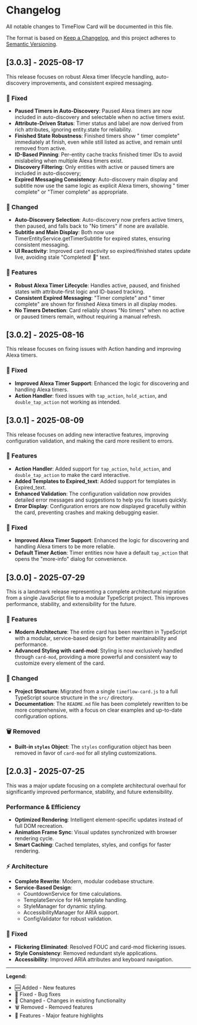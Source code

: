 # Changelog

All notable changes to TimeFlow Card will be documented in this file.

The format is based on [Keep a Changelog](https://keepachangelog.com/en/1.0.0/),
and this project adheres to [Semantic Versioning](https://semver.org/spec/v2.0.0/).

## [3.0.3] - 2025-08-17

This release focuses on robust Alexa timer lifecycle handling, auto-discovery improvements, and consistent expired messaging.

### 🔧 Fixed

- **Paused Timers in Auto-Discovery**: Paused Alexa timers are now included in auto-discovery and selectable when no active timers exist.
- **Attribute-Driven Status**: Timer status and label are now derived from rich attributes, ignoring entity.state for reliability.
- **Finished State Robustness**: Finished timers show "<label> timer complete" immediately at finish, even while still listed as active, and remain until removed from active.
- **ID-Based Pinning**: Per-entity cache tracks finished timer IDs to avoid mislabeling when multiple Alexa timers exist.
- **Discovery Filtering**: Only entities with active or paused timers are included in auto-discovery; 
- **Expired Messaging Consistency**: Auto-discovery main display and subtitle now use the same logic as explicit Alexa timers, showing "<label> timer complete" or "Timer complete" as appropriate.


### 📝 Changed

- **Auto-Discovery Selection**: Auto-discovery now prefers active timers, then paused, and falls back to "No timers" if none are available.
- **Subtitle and Main Display**: Both now use TimerEntityService.getTimerSubtitle for expired states, ensuring consistent messaging.
- **UI Reactivity**: Improved card reactivity so expired/finished states update live, avoiding stale "Completed! 🎉" text.

### 🚀 Features

- **Robust Alexa Timer Lifecycle**: Handles active, paused, and finished states with attribute-first logic and ID-based tracking.
- **Consistent Expired Messaging**: "Timer complete" and "<label> timer complete" are shown for finished Alexa timers in all display modes.
- **No Timers Detection**: Card reliably shows "No timers" when no active or paused timers remain, without requiring a manual refresh.

## [3.0.2] - 2025-08-16

This release focuses on fixing issues with Action handing and improving Alexa timers.

### 🔧 Fixed

-   **Improved Alexa Timer Support**: Enhanced the logic for discovering and handling Alexa timers.
-   **Action Handler**: fixed issues with  `tap_action`, `hold_action`, and `double_tap_action` not working as intended.

## [3.0.1] - 2025-08-09

This release focuses on adding new interactive features, improving configuration validation, and making the card more resilient to errors.

### 🚀 Features

-   **Action Handler**: Added support for `tap_action`, `hold_action`, and `double_tap_action` to make the card interactive.
-   **Added Templates to Expired_text**: Added support for templates in Expired_text.
-   **Enhanced Validation**: The configuration validation now provides detailed error messages and suggestions to help you fix issues quickly.
-   **Error Display**: Configuration errors are now displayed gracefully within the card, preventing crashes and making debugging easier.

### 🔧 Fixed

-   **Improved Alexa Timer Support**: Enhanced the logic for discovering and handling Alexa timers to be more reliable.
-   **Default Timer Action**: Timer entities now have a default `tap_action` that opens the "more-info" dialog for convenience.

## [3.0.0] - 2025-07-29

This is a landmark release representing a complete architectural migration from a single JavaScript file to a modular TypeScript project. This improves performance, stability, and extensibility for the future.

### 🚀 Features

-   **Modern Architecture**: The entire card has been rewritten in TypeScript with a modular, service-based design for better maintainability and performance.
-   **Advanced Styling with card-mod**: Styling is now exclusively handled through `card-mod`, providing a more powerful and consistent way to customize every element of the card.

### 📝 Changed

-   **Project Structure**: Migrated from a single `timeflow-card.js` to a full TypeScript source structure in the `src/` directory.
-   **Documentation**: The `README.md` file has been completely rewritten to be more comprehensive, with a focus on clear examples and up-to-date configuration options.

### 🗑️ Removed

-   **Built-in `styles` Object**: The `styles` configuration object has been removed in favor of `card-mod` for all styling customizations.

## [2.0.3] - 2025-07-25

This was a major update focusing on a complete architectural overhaul for significantly improved performance, stability, and future extensibility.

### Performance & Efficiency

-   **Optimized Rendering**: Intelligent element-specific updates instead of full DOM recreation.
-   **Animation Frame Sync**: Visual updates synchronized with browser rendering cycle.
-   **Smart Caching**: Cached templates, styles, and configs for faster rendering.

### ⚡ Architecture

-   **Complete Rewrite**: Modern, modular codebase structure.
-   **Service-Based Design**:
    -   CountdownService for time calculations.
    -   TemplateService for HA template handling.
    -   StyleManager for dynamic styling.
    -   AccessibilityManager for ARIA support.
    -   ConfigValidator for robust validation.

### 🔧 Fixed

-   **Flickering Eliminated**: Resolved FOUC and card-mod flickering issues.
-   **Style Consistency**: Removed redundant style applications.
-   **Accessibility**: Improved ARIA attributes and keyboard navigation.

---

**Legend:**

-   🆕 Added - New features
-   🔧 Fixed - Bug fixes
-   📝 Changed - Changes in existing functionality
-   🗑️ Removed - Removed features
-   🚀 Features - Major feature highlights